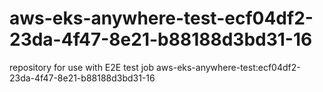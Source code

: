# aws-eks-anywhere-test-ecf04df2-23da-4f47-8e21-b88188d3bd31-16
repository for use with E2E test job aws-eks-anywhere-test:ecf04df2-23da-4f47-8e21-b88188d3bd31-16
